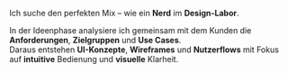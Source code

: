 Ich suche den perfekten Mix – wie ein **Nerd** im **Design-Labor**.

In der Ideenphase analysiere ich gemeinsam mit dem Kunden die **Anforderungen**, **Zielgruppen** und **Use Cases**.  
Daraus entstehen **UI-Konzepte**, **Wireframes** und **Nutzerflows** mit Fokus auf **intuitive** Bedienung und **visuelle** Klarheit.
